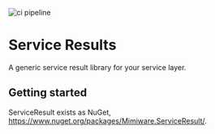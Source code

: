![ci pipeline](https://github.com/mimiware/serviceresult/actions/workflows/dotnet.yml/badge.svg)

# Service Results

A generic service result library for your service layer.

## Getting started

ServiceResult exists as NuGet, https://www.nuget.org/packages/Mimiware.ServiceResult/.
